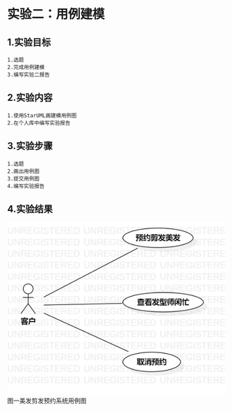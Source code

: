 # 实验二：用例建模

 ## 1.实验目标
    1.选题
    2.完成用例建模
    3.编写实验二报告
 ## 2.实验内容
    1.使用StarUML画建模用例图
    2.在个人库中编写实验报告
 ## 3.实验步骤
    1.选题
    2.画出用例图
    3.提交用例图
    4.编写实验报告
 ## 4.实验结果

![第一个UML图](./lab2_CaseDiagram.jpg)
图一美发剪发预约系统用例图
